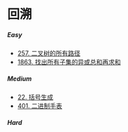 # 回溯

##### Easy
* [257. 二叉树的所有路径](https://leetcode-cn.com/problems/binary-tree-paths/)
* [1863. 找出所有子集的异或总和再求和](https://leetcode-cn.com/problems/sum-of-all-subset-xor-totals/)
##### Medium
* [22. 括号生成](https://leetcode-cn.com/problems/generate-parentheses/)
* [401. 二进制手表](https://leetcode-cn.com/problems/binary-watch/)

##### Hard
